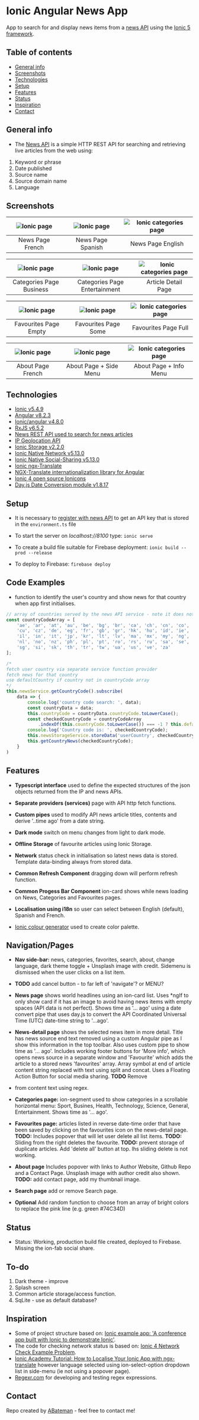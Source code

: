 # Ionic Angular News App

App to search for and display news items from a [news API](https://newsapi.org/) using the [Ionic 5 framework](https://ionicframework.com/docs).

## Table of contents

* [General info](#general-info)
* [Screenshots](#screenshots)
* [Technologies](#technologies)
* [Setup](#setup)
* [Features](#features)
* [Status](#status)
* [Inspiration](#inspiration)
* [Contact](#contact)

## General info

* The [News API](https://newsapi.org/) is a simple HTTP REST API for searching and retrieving live articles from the web using:

1. Keyword or phrase
2. Date published
3. Source name
4. Source domain name
5. Language

## Screenshots

| ![Ionic page](./img/news1.png) | ![Ionic page](./img/news2.png) | ![Ionic categories page](./img/news3.png) |
|:---:|:---:|:---:|
| News Page French | News Page Spanish | News Page English |

| ![Ionic page](./img/categories1.png) | ![Ionic page](./img/categories2.png) | ![Ionic categories page](./img/categories3.png) |
|:---:|:---:|:---:|
| Categories Page Business | Categories Page Entertainment| Article Detail Page |

| ![Ionic page](./img/favourites1.png) | ![Ionic page](./img/favourites2.png) | ![Ionic categories page](./img/favourites3.png) |
|:---:|:---:|:---:|
| Favourites Page Empty | Favourites Page Some | Favourites Page Full |

| ![Ionic page](./img/about1.png) | ![Ionic page](./img/about2.png) | ![Ionic categories page](./img/about3.png) |
|:---:|:---:|:---:|
| About Page French | About Page + Side Menu | About Page + Info Menu |

## Technologies

* [Ionic v5.4.9](https://ionicframework.com/)
* [Angular v8.2.3](https://angular.io/)
* [Ionic/angular v4.8.0](https://www.npmjs.com/package/@ionic/angular)
* [RxJS v6.5.2](https://reactivex.io/)
* [News REST API used to search for news articles](https://newsapi.org/)
* [IP Geolocation API](https://ipapi.co/#api)
* [Ionic Storage v2.2.0](https://ionicframework.com/docs/building/storage)
* [Ionic Native Network v5.13.0](https://ionicframework.com/docs/native/network)
* [Ionic Native Social-Sharing v5.13.0](https://ionicframework.com/docs/native/social-sharing)
* [Ionic ngx-Translate](https://ionicframework.com/docs/v3/developer-resources/ng2-translate/)
* [NGX-Translate internationalization library for Angular](http://www.ngx-translate.com/)
* [Ionic 4 open source Ionicons](https://ionicons.com/)
* [Day.js Date Conversion module v1.8.17](https://www.npmjs.com/package/dayjs)

## Setup

* It is necessary to [register with news API](https://newsapi.org/docs/get-started) to get an API key that is stored in the `environment.ts` file
* To start the server on _localhost://8100_ type: `ionic serve`

* To create a build file suitable for Firebase deployment: `ionic build --prod --release`

* To deploy to Firebase: `firebase deploy`

## Code Examples

* function to identify the user's country and show news for that country when app first initialises.

```typescript
// array of countries served by the news API service - note it does not include Spain
const countryCodeArray = [
	'ae', 'ar', 'at', 'au', 'be', 'bg', 'br', 'ca', 'ch', 'cn', 'co',
	'cu', 'cz', 'de', 'eg', 'fr', 'gb', 'gr', 'hk', 'hu', 'id', 'ie',
	'il', 'in', 'it', 'jp', 'kr', 'lt', 'lv', 'ma', 'mx', 'my', 'ng',
	'nl', 'no', 'nz', 'ph', 'pl', 'pt', 'ro', 'rs', 'ru', 'sa', 'se',
	'sg', 'si', 'sk', 'th', 'tr', 'tw', 'ua', 'us', 've', 'za'
];

/* 
fetch user country via separate service function provider
fetch news for that country
use defaultCountry if country not in countryCode array
*/
this.newsService.getCountryCode().subscribe(
	data => {
		console.log('country code search: ', data);
		const countryData = data;
		this.countryCode = countryData.countryCode.toLowerCase();
		const checkedCountryCode = countryCodeArray
			.indexOf(this.countryCode.toLowerCase()) === -1 ? this.defaultCountry : countryData.countryCode.toLowerCase();
		console.log('Country code is: ', checkedCountryCode);
		this.newsStorageService.storeData('userCountry', checkedCountryCode.toString());
		this.getCountryNews(checkedCountryCode);
	}
)
```

## Features

* **Typescript interface** used to define the expected structures of the json objects returned from the IP and news APIs.
* **Separate providers (services)** page with API http fetch functions.
* **Custom pipes** used to modify API news article titles, contents and derive '..time ago' from a date string.
* **Dark mode** switch on menu changes from light to dark mode.
* **Offline Storage** of favourite articles using Ionic Storage.
* **Network** status check in initialisation so latest news data is stored. Template data-binding always from stored data.
* **Common Refresh Component** dragging down will perform refresh function.
* **Common Progess Bar Component** ion-card shows while news loading on News, Categories and Favourites pages.
* **Localisation using i18n** so user can select between English (default), Spanish and French.

* [Ionic colour generator](https://ionicframework.com/docs/theming/color-generator) used to create color palette.

## Navigation/Pages

* **Nav side-bar:** news, categories, favorites, search, about, change language, dark theme toggle + Unsplash image with credit. Sidemenu is dismissed when the user clicks on a list item.
* **TODO** add cancel button - to far left of 'navigate'? or MENU?

* **News page** shows world headlines using an ion-card list. Uses *ngIf to only show card if it has an image to avoid having news items with empty spaces (API data is not perfect). Shows time as '... ago' using a date convert pipe that uses day.js to convert the API Coordinated Universal Time (UTC) date-time string to '...ago'.

* **News-detail page** shows the selected news item in more detail. Title has news source end text removed using a custom Angular pipe as I show this information in the top toolbar. Also uses custom pipe to show time as '... ago'. Includes working footer buttons for 'More info', which opens news source in a separate window and 'Favourite' which adds the article to a stored news 'favourites' array. Array symbol at end of article content string replaced with text using split and concat. Uses a Floating Action Button for social media sharing. 
**TODO** Remove <li> from content text using regex.

* **Categories page:** ion-segment used to show categories in a scrollable horizontal menu: Sport, Busines, Health, Technology, Science, General, Entertainment. Shows time as '... ago'.

* **Favourites page:** articles listed in reverse date-time order that have been saved by clicking on the favourites icon on the news-detail page. 
**TODO:** Includes popover that will let user delete all list items.
**TODO:** Sliding from the right deletes the favourite.
**TODO:** prevent storage of duplicate articles. Add 'delete all' button at top. lhs sliding delete is not working.

* **About page** Includes popover with links to Author Website, Github Repo and a Contact Page. Unsplash image with author credit also shown.
**TODO:** add contact page, add my thumbnail image.

* **Search page** add or remove Search page.

* **Optional** Add random function to choose from an array of bright colors to replace the pink line (e.g. green #74C34D)

## Status

* Status: Working, production build file created, deployed to Firebase. Missing the ion-fab social share.

## To-do
1. Dark theme - improve
7. Splash screen
9. Common article storage/access function.
11. SqLite - use as default database?

## Inspiration

* Some of project structure based on: [Ionic example app: 'A conference app built with Ionic to demonstrate Ionic'](https://github.com/ionic-team/ionic-conference-app).
* The code for checking network status is based on: [Ionic 4 Network Check Example Problem](https://forum.ionicframework.com/t/ionic-4-network-check-example-problem/157909/2).
* [Ionic Academy Tutorial: How to Localise Your Ionic App with ngx-translate](https://ionicacademy.com/localise-ionic-ngx-translate/) however language selected using ion-select-option dropdown list in side-menu (ie not using a popover page).
* [Regexr.com](https://regexr.com/) for developing and testing regex expressions.

## Contact

Repo created by [ABateman](https://www.andrewbateman.org) - feel free to contact me!

